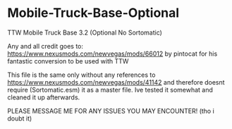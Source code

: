 # Mobile-Truck-Base-Optional
TTW Mobile Truck Base 3.2 (Optional No Sortomatic)

Any and all credit goes to: https://www.nexusmods.com/newvegas/mods/66012 
by pintocat for his fantastic conversion to be used with TTW

This file is the same only without any references to https://www.nexusmods.com/newvegas/mods/41142 and
therefore doesnt require (Sortomatic.esm) it as a master file. Ive tested it somewhat and cleaned it
up afterwards.

PLEASE MESSAGE ME FOR ANY ISSUES YOU MAY ENCOUNTER! (tho i doubt it)
